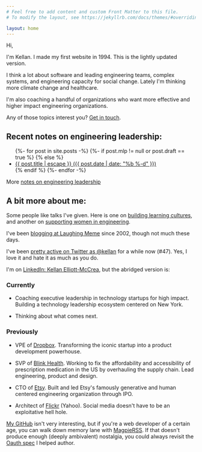```yaml
---
# Feel free to add content and custom Front Matter to this file.
# To modify the layout, see https://jekyllrb.com/docs/themes/#overriding-theme-defaults

layout: home
---
```

Hi,

I'm Kellan. I made my first website in 1994.  This is the lightly updated version.

I think a lot about software and leading engineering teams, complex systems, and engineering capacity for social change.  Lately I'm thinking more climate change and healthcare.  

I'm also coaching a handful of organizations who want more effective and higher impact engineering organizations.

Any of those topics interest you? [Get in touch](/about).

<h2>Recent notes on engineering leadership:</h2>

<ul class="post-link">
	 {%- for post in site.posts -%}
	 {%- if post.mlp != null or post.draft == true %}
	 {% else %}
	<li>
		<a class="post-link" href="{{ post.url | relative_url }}">{{ post.title | escape }} <span class="post-meta">({{ post.date | date: "%b %-d" }})</span></a></li>
	{% endif %}
	{%- endfor -%}
</ul>

More [notes on engineering leadership](/notes)

<h2>A bit more about me:</h2>

Some people like talks I've given. Here is one on [building learning cultures](https://www.youtube.com/watch?v=a772VLZ4ot8), and another on [supporting women in engineering](https://www.youtube.com/watch?v=w4LExVkv4Pw).

I've been [blogging at Laughing Meme](http://laughingmeme.org/) since 2002, though not much these days.

I've been [pretty active on Twitter as @kellan](https://twitter.com/kellan) for a while now (#47).  Yes, I love it and hate it as much as you do. 

I'm on [LinkedIn: Kellan Elliott-McCrea](https://www.linkedin.com/in/kellanem/), but the abridged version is:

<h3> Currently </h3>

* Coaching executive leadership in technology startups for high impact. Building a technology leadership ecosystem centered on New York.

* Thinking about what comes next.

<h3> Previously </h3>

* VPE of [Dropbox](https://dropbox.com/). Transforming the iconic startup into a product development powerhouse.

* SVP of [Blink Health](https://blinkhealth.com). Working to fix the affordability and accessibility of prescription medication in the US by overhauling the supply chain. Lead engineering, product and design.

* CTO of [Etsy](https://etsy.com). Built and led Etsy's famously generative and human centered engineering organization through IPO.

* Architect of [Flickr](https://flickr.com) (Yahoo). Social media doesn't have to be an exploitative hell hole. 


[My GitHub](https://github.com/kellan/) isn't very interesting, but if you're a web developer of a certain age, you can walk down memory lane with [MagpieRSS](https://github.com/kellan/magpierss). If that doesn't produce enough (deeply ambivalent) nostalgia, you could always revisit the [Oauth spec](https://tools.ietf.org/html/rfc5849) I helped author.


